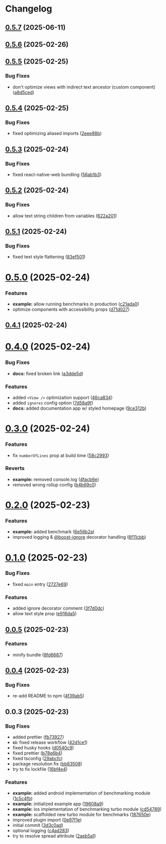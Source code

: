 # Changelog

## [0.5.7](https://github.com/kuatsu/react-native-boost/compare/v0.5.6...v0.5.7) (2025-06-11)

## [0.5.6](https://github.com/kuatsu/react-native-boost/compare/v0.5.5...v0.5.6) (2025-02-26)

## [0.5.5](https://github.com/kuatsu/react-native-boost/compare/v0.5.4...v0.5.5) (2025-02-25)


### Bug Fixes

* don't optimize views with indirect text ancestor (custom component) ([a8d5ced](https://github.com/kuatsu/react-native-boost/commit/a8d5ced7ee4047e9094571257389a2680bd6214e))

## [0.5.4](https://github.com/kuatsu/react-native-boost/compare/v0.5.3...v0.5.4) (2025-02-25)


### Bug Fixes

* fixed optimizing aliased imports ([2eee88b](https://github.com/kuatsu/react-native-boost/commit/2eee88bce014744a13f75ea08d386fba61c5be7c))

## [0.5.3](https://github.com/kuatsu/react-native-boost/compare/v0.5.2...v0.5.3) (2025-02-24)


### Bug Fixes

* fixed react-native-web bundling ([56ab1b3](https://github.com/kuatsu/react-native-boost/commit/56ab1b3b0985f413691edd1ce3de9a02593f7ff8))

## [0.5.2](https://github.com/kuatsu/react-native-boost/compare/v0.5.1...v0.5.2) (2025-02-24)


### Bug Fixes

* allow text string children from variables ([622a201](https://github.com/kuatsu/react-native-boost/commit/622a2011f751f9f28cdda19bf7ea676f537b1fbf))

## [0.5.1](https://github.com/kuatsu/react-native-boost/compare/v0.5.0...v0.5.1) (2025-02-24)


### Bug Fixes

* fixed text style flattening ([83ef501](https://github.com/kuatsu/react-native-boost/commit/83ef501aeaa30c7dc8a59a78e74c7a700fc4b4a3))

# [0.5.0](https://github.com/kuatsu/react-native-boost/compare/v0.4.1...v0.5.0) (2025-02-24)


### Features

* **example:** allow running benchmarks in production ([c21ada0](https://github.com/kuatsu/react-native-boost/commit/c21ada06e1d7ae79fb77512b272da79a15f9fa32))
* optimize components with accessibility props ([d71d027](https://github.com/kuatsu/react-native-boost/commit/d71d027ec613b8baa96e22f155cec317e4c54e13))

## [0.4.1](https://github.com/kuatsu/react-native-boost/compare/v0.4.0...v0.4.1) (2025-02-24)

# [0.4.0](https://github.com/kuatsu/react-native-boost/compare/v0.3.0...v0.4.0) (2025-02-24)


### Bug Fixes

* **docs:** fixed broken link ([a3dde5d](https://github.com/kuatsu/react-native-boost/commit/a3dde5d3c400d525028e18f4cdbcf88fcc373029))


### Features

* added `<View />` optimization support ([46ca834](https://github.com/kuatsu/react-native-boost/commit/46ca834b9d62f5a3abfca7061993f82cdae48deb))
* added `ignores` config option ([7d58a9f](https://github.com/kuatsu/react-native-boost/commit/7d58a9f8db759d3babf747504645b9a4d6ee61bd))
* **docs:** added documentation app w/ styled homepage ([9ce312b](https://github.com/kuatsu/react-native-boost/commit/9ce312b6b6dae38a9ccd3574e72806515a86fa21))

# [0.3.0](https://github.com/kuatsu/react-native-boost/compare/v0.2.0...v0.3.0) (2025-02-24)


### Features

* fix `numberOfLines` prop at build time ([58c2993](https://github.com/kuatsu/react-native-boost/commit/58c299393abaf3a9fcbb2ca933cfa02e4bf08fb3))


### Reverts

* **example:** removed console.log ([4facb6e](https://github.com/kuatsu/react-native-boost/commit/4facb6ed5c773e9b2fef28779d288b43b56612dc))
* removed wrong rollup config ([b4b69c0](https://github.com/kuatsu/react-native-boost/commit/b4b69c01c90a5e11659569a22c5c23805f9df753))

# [0.2.0](https://github.com/kuatsu/react-native-boost/compare/v0.1.0...v0.2.0) (2025-02-23)


### Features

* **example:** added benchmark ([6e56b2a](https://github.com/kuatsu/react-native-boost/commit/6e56b2aaa5c9510d8be0a4898e86382ee637b0c3))
* improved logging & [@boost-ignore](https://github.com/boost-ignore) decorator handling ([6f11cbb](https://github.com/kuatsu/react-native-boost/commit/6f11cbb5b1480b10cd20d2544fa334da1474f44b))

# [0.1.0](https://github.com/kuatsu/react-native-boost/compare/v0.0.5...v0.1.0) (2025-02-23)


### Bug Fixes

* fixed `main` entry ([2727e69](https://github.com/kuatsu/react-native-boost/commit/2727e6965e2d6f7d5fbe308bf5ff5d4c63b8c06d))


### Features

* added ignore decorator comment ([3f7d0dc](https://github.com/kuatsu/react-native-boost/commit/3f7d0dc4a67623fee41f473ca588d6901c5b3e97))
* allow text style prop ([e916da5](https://github.com/kuatsu/react-native-boost/commit/e916da5f6bfee0d5480b660fab70c6e0a67deace))

## [0.0.5](https://github.com/kuatsu/react-native-boost/compare/v0.0.4...v0.0.5) (2025-02-23)


### Features

* minify bundle ([8fd6687](https://github.com/kuatsu/react-native-boost/commit/8fd66878599af4313d428687557bac22a832fd78))

## [0.0.4](https://github.com/kuatsu/react-native-boost/compare/v0.0.3...v0.0.4) (2025-02-23)


### Bug Fixes

* re-add README to npm ([4f39ab5](https://github.com/kuatsu/react-native-boost/commit/4f39ab5162ab412a330aa60f0efa63604f94ec23))

## 0.0.3 (2025-02-23)


### Bug Fixes

* added prettier ([fb73927](https://github.com/kuatsu/react-native-boost/commit/fb73927f2ca613709a2eb181903f52e39903159a))
* **ci:** fixed release workflow ([42d1ce1](https://github.com/kuatsu/react-native-boost/commit/42d1ce1a0691831178a7ef2db78d0258ea4826b3))
* fixed husky hooks ([d0540c9](https://github.com/kuatsu/react-native-boost/commit/d0540c94007e9f13ecd70a22b572084afe58ee0d))
* fixed prettier ([b78e6b4](https://github.com/kuatsu/react-native-boost/commit/b78e6b4c47d0321fa2fa303d5197763aadd4f272))
* fixed tsconfig ([29abcfc](https://github.com/kuatsu/react-native-boost/commit/29abcfcb48b8194d34bdf34af2db4a85fa6a15c5))
* package resolution fix ([bb83508](https://github.com/kuatsu/react-native-boost/commit/bb8350860f2ac952e9fd00702c55357fef013438))
* try to fix lockfile ([16bf4e4](https://github.com/kuatsu/react-native-boost/commit/16bf4e4d9a7bd00c28897ab6ef74377ad307cc00))


### Features

* **example:** added android implementation of benchmarking module ([1c5c4fb](https://github.com/kuatsu/react-native-boost/commit/1c5c4fb2d7165375dffa52f8b6ab0a338e7cdaf1))
* **example:** initialized example app ([19608a9](https://github.com/kuatsu/react-native-boost/commit/19608a94f4e45cf39c13901e472f46181a95115b))
* **example:** ios implementation of benchmarking turbo module ([cd54789](https://github.com/kuatsu/react-native-boost/commit/cd547896b58046a34499b9045c407d4dcf6a5434))
* **example:** scaffolded new turbo module for benchmarks ([187650e](https://github.com/kuatsu/react-native-boost/commit/187650e2d5dc0f4e77520568c4da15c6cd4d602f))
* improved plugin import ([0e97f1e](https://github.com/kuatsu/react-native-boost/commit/0e97f1eea615a2516066fa6a94c9b3685e6576ae))
* initial commit ([3d3c0ad](https://github.com/kuatsu/react-native-boost/commit/3d3c0adcdcc35e3f641312f89292ee72b52142dc))
* optional logging ([c4ad283](https://github.com/kuatsu/react-native-boost/commit/c4ad283db3e7af3f116ba66c90897f2f94362f97))
* try to resolve spread attribute ([2aeb5a1](https://github.com/kuatsu/react-native-boost/commit/2aeb5a1d92f4600f87f6d638ae34db804640ae22))
